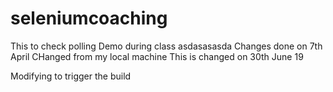# seleniumcoaching
This to check polling
Demo during class
asdasasasda
Changes done on 7th April
CHanged from my local machine
This is changed on 30th June 19

Modifying to trigger the build
